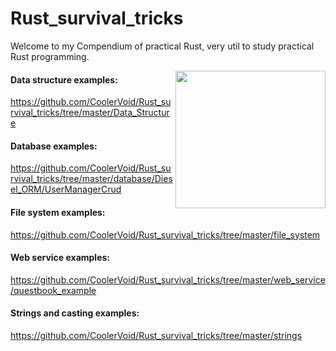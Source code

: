 # Rust_survival_tricks
Welcome to my Compendium of practical Rust, very util to study practical Rust programming.

<img align="right" width="240" height="220" src="https://rustacean.net/assets/cuddlyferris.png">

#### Data structure examples:
https://github.com/CoolerVoid/Rust_survival_tricks/tree/master/Data_Structure

#### Database examples:
https://github.com/CoolerVoid/Rust_survival_tricks/tree/master/database/Diesel_ORM/UserManagerCrud

#### File system examples:
https://github.com/CoolerVoid/Rust_survival_tricks/tree/master/file_system

#### Web service examples:
https://github.com/CoolerVoid/Rust_survival_tricks/tree/master/web_service/questbook_example

#### Strings and casting examples:
https://github.com/CoolerVoid/Rust_survival_tricks/tree/master/strings


